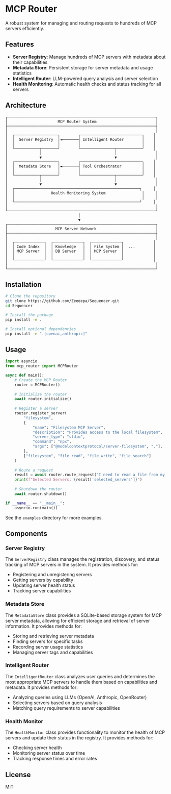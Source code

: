 # MCP Router

A robust system for managing and routing requests to hundreds of MCP servers efficiently.

## Features

- **Server Registry**: Manage hundreds of MCP servers with metadata about their capabilities
- **Metadata Store**: Persistent storage for server metadata and usage statistics
- **Intelligent Router**: LLM-powered query analysis and server selection
- **Health Monitoring**: Automatic health checks and status tracking for all servers

## Architecture

```
┌─────────────────────────────────────────────────────────────────┐
│                      MCP Router System                          │
├─────────────────────────────────────────────────────────────────┤
│                                                                 │
│  ┌───────────────────┐        ┌───────────────────────────┐    │
│  │  Server Registry  │◄───────┤ Intelligent Router        │    │
│  │                   │        │                           │    │
│  └───────────┬───────┘        └───────────────┬───────────┘    │
│              │                                │                 │
│              ▼                                ▼                 │
│  ┌───────────────────┐        ┌───────────────────────────┐    │
│  │  Metadata Store   │◄───────┤ Tool Orchestrator         │    │
│  │                   │        │                           │    │
│  └───────────┬───────┘        └───────────────┬───────────┘    │
│              │                                │                 │
│              ▼                                ▼                 │
│  ┌───────────────────────────────────────────────────────┐     │
│  │                Health Monitoring System                │     │
│  │                                                        │     │
│  └───────────────────────────────────────────────────────┘     │
│                                                                 │
└─────────────────────────────────────────────────────────────────┘
                                │
                                ▼
┌─────────────────────────────────────────────────────────────────┐
│                     MCP Server Network                          │
├─────────────────────────────────────────────────────────────────┤
│                                                                 │
│  ┌─────────────┐  ┌─────────────┐  ┌─────────────┐             │
│  │ Code Index  │  │ Knowledge   │  │ File System │  ...        │
│  │ MCP Server  │  │ DB Server   │  │ MCP Server  │             │
│  │             │  │             │  │             │             │
│  └─────────────┘  └─────────────┘  └─────────────┘             │
│                                                                 │
└─────────────────────────────────────────────────────────────────┘
```

## Installation

```bash
# Clone the repository
git clone https://github.com/Zeeeepa/Sequencer.git
cd Sequencer

# Install the package
pip install -e .

# Install optional dependencies
pip install -e ".[openai,anthropic]"
```

## Usage

```python
import asyncio
from mcp_router import MCPRouter

async def main():
    # Create the MCP Router
    router = MCPRouter()
    
    # Initialize the router
    await router.initialize()
    
    # Register a server
    router.register_server(
        "filesystem",
        {
            "name": "Filesystem MCP Server",
            "description": "Provides access to the local filesystem",
            "server_type": "stdio",
            "command": "npx",
            "args": ["@modelcontextprotocol/server-filesystem", "."],
        },
        ["filesystem", "file_read", "file_write", "file_search"]
    )
    
    # Route a request
    result = await router.route_request("I need to read a file from my filesystem")
    print(f"Selected Servers: {result['selected_servers']}")
    
    # Shutdown the router
    await router.shutdown()

if __name__ == "__main__":
    asyncio.run(main())
```

See the `examples` directory for more examples.

## Components

### Server Registry

The `ServerRegistry` class manages the registration, discovery, and status tracking of MCP servers in the system. It provides methods for:

- Registering and unregistering servers
- Getting servers by capability
- Updating server health status
- Tracking server capabilities

### Metadata Store

The `MetadataStore` class provides a SQLite-based storage system for MCP server metadata, allowing for efficient storage and retrieval of server information. It provides methods for:

- Storing and retrieving server metadata
- Finding servers for specific tasks
- Recording server usage statistics
- Managing server tags and capabilities

### Intelligent Router

The `IntelligentRouter` class analyzes user queries and determines the most appropriate MCP servers to handle them based on capabilities and metadata. It provides methods for:

- Analyzing queries using LLMs (OpenAI, Anthropic, OpenRouter)
- Selecting servers based on query analysis
- Matching query requirements to server capabilities

### Health Monitor

The `HealthMonitor` class provides functionality to monitor the health of MCP servers and update their status in the registry. It provides methods for:

- Checking server health
- Monitoring server status over time
- Tracking response times and error rates

## License

MIT
